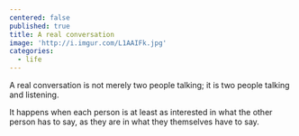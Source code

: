 ```yaml
---
centered: false
published: true
title: A real conversation
image: 'http://i.imgur.com/L1AAIFk.jpg'
categories:
  - life
---
```

A real conversation
is not merely two people talking;
it is two people talking and listening.

It happens when each person
is at least as interested
in what the other person has to say,
as they are in what they themselves
have to say.
